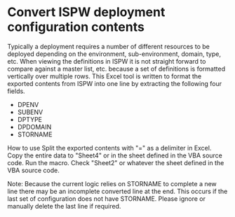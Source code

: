# Convert ISPW deployment configuration contents

Typically a deployment requires a number of different resources to be deployed depending on the environment, sub-environment, domain, type, etc. When viewing the definitions in ISPW it is not straight forward to compare against a master list, etc. because a set of definitions is formatted vertically over multiple rows.
This Excel tool is written to format the exported contents from ISPW into one line by extracting the following four fields.

* DPENV
* SUBENV
* DPTYPE
* DPDOMAIN
* STORNAME

How to use
Split the exported contents with "=" as a delimiter in Excel.
Copy the entire data to "Sheet4" or in the sheet defined in the VBA source code.
Run the macro.
Check "Sheet2" or whatever the sheet defined in the VBA source code.
 
Note: Because the current logic relies on STORNAME to complete a new line there may be an incomplete converted line at the end. This occurs if the last set of configuration does not have STORNAME. Please ignore or manually delete the last line if required. 
